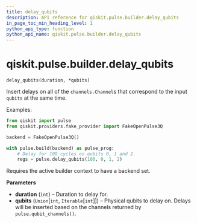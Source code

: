 ```yaml
---
title: delay_qubits
description: API reference for qiskit.pulse.builder.delay_qubits
in_page_toc_min_heading_level: 1
python_api_type: function
python_api_name: qiskit.pulse.builder.delay_qubits
---
```


# qiskit.pulse.builder.delay\_qubits

<span id="qiskit.pulse.builder.delay_qubits" />

`delay_qubits(duration, *qubits)`

Insert delays on all of the `channels.Channel`s that correspond to the input `qubits` at the same time.

Examples:

```python
from qiskit import pulse
from qiskit.providers.fake_provider import FakeOpenPulse3Q

backend = FakeOpenPulse3Q()

with pulse.build(backend) as pulse_prog:
    # Delay for 100 cycles on qubits 0, 1 and 2.
    regs = pulse.delay_qubits(100, 0, 1, 2)
```

<Admonition title="Note" type="note">
  Requires the active builder context to have a backend set.
</Admonition>

**Parameters**

*   **duration** (`int`) – Duration to delay for.
*   **qubits** (`Union`\[`int`, `Iterable`\[`int`]]) – Physical qubits to delay on. Delays will be inserted based on the channels returned by `pulse.qubit_channels()`.

